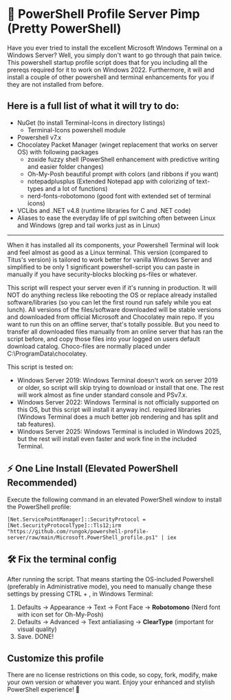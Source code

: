 # 🎨 PowerShell Profile Server Pimp (Pretty PowerShell)

Have you ever tried to install the excellent Microsoft Windows Terminal on a Windows Server?
Well, you simply don't want to go through that pain twice. This powershell startup profile script does that for you including all the prereqs required for it to work on Windows 2022.
Furthermore, it will and install a couple of other powershell and terminal enhancements for you if they are not installed from before.

Here is a full list of what it will try to do:
----------------------------------------------------------------------------------------------------------------------------
- NuGet (to install Terminal-Icons in directory listings)
   - Terminal-Icons powershell module
- Powershell v7.x
- Chocolatey Packet Manager (winget replacement that works on server OS) with following packages
     - zoxide fuzzy shell (PowerShell enhancement with predictive writing and easier folder changes)
     - Oh-My-Posh beautiful prompt with colors (and ribbons if you want)
     - notepadplusplus (Extended Notepad app with colorizing of text-types and a lot of functions)
     - nerd-fonts-robotomono (good font with extended set of terminal icons)
- VCLibs and .NET v4.8 (runtime libraries for C and .NET code)
- Aliases to ease the everyday life of ppl switching often between Linux and Windows (grep and tail works just as in Linux)
-----------------------------------------------------------------------------------------------------------------------------

When it has installed all its components, your Powershell Terminal will look and feel almost as good as a Linux terminal.
This version (compared to Titus's version) is tailored to work better for vanilla Windows Server and simplified to be only 1 significant powershell-script you can paste in
manually if you have security-blocks blocking ps-files or whatever.

This script will respect your server even if it's running in production. It will NOT do anything recless like rebooting the OS or replace already installed software/libraries (so you can let the first round run safely while you eat lunch). All versions of the files/software downloaded will be stable versions and downloaded from official Microsoft and Chocolatey main repo. If you want to run this on an offline server, that's totally possible. But you need to transfer all downloaded files manually from an online server that has ran the script before, and copy those files into your logged on users default download catalog. Choco-files are normally placed under C:\ProgramData\chocolatey\.

This script is tested on:
 - Windows Server 2019: Windows Terminal doesn't work on server 2019 or older, so script will skip trying to download or install that one. The rest will work almost as fine under standard console and PSv7.x.
 - Windows Server 2022: Windows Terminal is not officially supported on this OS, but this script will install it anyway incl. required libraries (Windows Terminal does a much better job rendering and has split and tab features).
 - Windows Server 2025: Windows Terminal is included in Windows 2025, but the rest will install even faster and work fine in the included Terminal.

## ⚡ One Line Install (Elevated PowerShell Recommended)

Execute the following command in an elevated PowerShell window to install the PowerShell profile:

```
[Net.ServicePointManager]::SecurityProtocol = [Net.SecurityProtocolType]::Tls12;irm "https://github.com/rungok/powershell-profile-server/raw/main/Microsoft.PowerShell_profile.ps1" | iex
```

## 🛠️ Fix the terminal config

After running the script. That means starting the OS-included Powershell (preferably in Administrative mode),
you need to manually change these settings by pressing CTRL + , in Windows Terminal:

1. Defaults -> Appearance -> Text -> Font Face -> <b>Robotomono</b> (Nerd font with icon set for Oh-My-Posh)
2. Defaults ->	Advanced -> Text antialiasing -> <b>ClearType</b> (important for visual quality)
3. Save. DONE!
   
## Customize this profile

There are no license restrictions on this code, so copy, fork, modify, make your own version or whatever you want. Enjoy your enhanced and stylish PowerShell experience! 🚀
